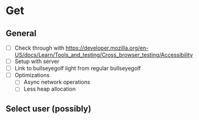 # Get
## General
- [ ] Check through with <https://developer.mozilla.org/en-US/docs/Learn/Tools_and_testing/Cross_browser_testing/Accessibility>
- [ ] Setup with server
- [ ] Link to bullseyegolf light from regular bullseyegolf
- [ ] Optimizations
    - [ ] Async network operations
    - [ ] Less heap allocation

## Select user (possibly)
